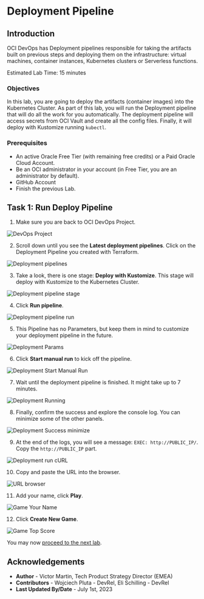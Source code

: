 # Deployment Pipeline

## Introduction

OCI DevOps has Deployment pipelines responsible for taking the artifacts built on previous steps and deploying them on the infrastructure: virtual machines, container instances, Kubernetes clusters or Serverless functions.

Estimated Lab Time: 15 minutes

### Objectives

In this lab, you are going to deploy the artifacts (container images) into the Kubernetes Cluster. As part of this lab, you will run the Deployment pipeline that will do all the work for you automatically. The deployment pipeline will access secrets from OCI Vault and create all the config files. Finally, it will deploy with Kustomize running `kubectl`.

### Prerequisites

- An active Oracle Free Tier (with remaining free credits) or a Paid Oracle Cloud Account.
- Be an OCI administrator in your account (in Free Tier, you are an administrator by default).
- GitHub Account
- Finish the previous Lab.

## Task 1: Run Deploy Pipeline

1. Make sure you are back to OCI DevOps Project.
  
  ![DevOps Project](images/devops-project.png)

2. Scroll down until you see the **Latest deployment pipelines**. Click on the Deployment Pipeline you created with Terraform.

  ![Deployment pipelines](images/deployment-pipelines.png)

3. Take a look, there is one stage: **Deploy with Kustomize**. This stage will deploy with Kustomize to the Kubernetes Cluster.

  ![Deployment pipeline stage](images/deployment-stage.png)

4. Click **Run pipeline**.

  ![Deployment pipeline run](images/deployment-run-button.png)

5. This Pipeline has no Parameters, but keep them in mind to customize your deployment pipeline in the future.

  ![Deployment Params](images/deployment-params.png)

6. Click **Start manual run** to kick off the pipeline.

  ![Deployment Start Manual Run](images/deployment-start-manual-run.png)

7. Wait until the deployment pipeline is finished. It might take up to 7 minutes.

  ![Deployment Running](images/deployment-running.png)

8. Finally, confirm the success and explore the console log. You can minimize some of the other panels.

  ![Deployment Success minimize](images/deployment-success-minimize.png)

9. At the end of the logs, you will see a message: `EXEC: http://PUBLIC_IP/`. Copy the `http://PUBLIC_IP` part.

  ![Deployment run cURL](images/deployment-run-curl.png)

10.  Copy and paste the URL into the browser.

  ![URL browser](images/url-browser.png)

11. Add your name, click **Play**.

  ![Game Your Name](./images/game-your-name.png)

12.  Click **Create New Game**.

  ![Game Top Score](./images/game-top-score.png)

You may now [proceed to the next lab](#next).

## Acknowledgements

* **Author** - Victor Martin, Tech Product Strategy Director (EMEA)
* **Contributors** - Wojciech Pluta - DevRel, Eli Schilling - DevRel
* **Last Updated By/Date** - July 1st, 2023
